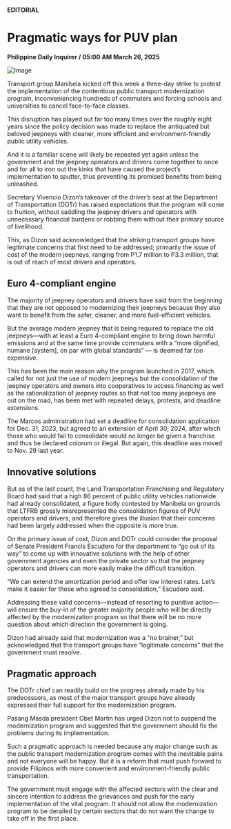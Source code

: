 **EDITORIAL**

# Pragmatic ways for PUV plan

****Philippine Daily Inquirer / 05:00 AM March 26, 2025****

![Image](https://raw.githubusercontent.com/github-jl14/scrapy_api/refs/heads/main/images/editorial03262025.png)



Transport group Manibela kicked off this week a three-day strike to protest the implementation of the contentious public transport modernization program, inconveniencing hundreds of commuters and forcing schools and universities to cancel face-to-face classes.

This disruption has played out far too many times over the roughly eight years since the policy decision was made to replace the antiquated but beloved jeepneys with cleaner, more efficient and environment-friendly public utility vehicles.

And it is a familiar scene will likely be repeated yet again unless the government and the jeepney operators and drivers come together to once and for all to iron out the kinks that have caused the project’s implementation to sputter, thus preventing its promised benefits from being unleashed.

Secretary Vivencio Dizon’s takeover of the driver’s seat at the Department of Transportation (DOTr) has raised expectations that the program will come to fruition, without saddling the jeepney drivers and operators with unnecessary financial burdens or robbing them without their primary source of livelihood.

This, as Dizon said acknowledged that the striking transport groups have legitimate concerns that first need to be addressed; primarily the issue of cost of the modern jeepneys, ranging from P1.7 million to P3.3 million, that is out of reach of most drivers and operators.

## Euro 4-compliant engine

The majority of jeepney operators and drivers have said from the beginning that they are not opposed to modernizing their jeepneys because they also want to benefit from the safer, cleaner, and more fuel-efficient vehicles.

But the average modern jeepney that is being required to replace the old jeepneys—with at least a Euro 4-compliant engine to bring down harmful emissions and at the same time provide commuters with a “more dignified, humane [system], on par with global standards” — is deemed far too expensive.

This has been the main reason why the program launched in 2017, which called for not just the use of modern jeepneys but the consolidation of the jeepney operators and owners into cooperatives to access financing as well as the rationalization of jeepney routes so that not too many jeepneys are out on the road, has been met with repeated delays, protests, and deadline extensions.

The Marcos administration had set a deadline for consolidation application for Dec. 31, 2023, but agreed to an extension of April 30, 2024, after which those who would fail to consolidate would no longer be given a franchise and thus be declared colorum or illegal. But again, this deadline was moved to Nov. 29 last year.

## Innovative solutions

But as of the last count, the Land Transportation Franchising and Regulatory Board had said that a high 86 percent of public utility vehicles nationwide had already consolidated, a figure hotly contested by Manibela on grounds that LTFRB grossly misrepresented the consolidation figures of PUV operators and drivers, and therefore gives the illusion that their concerns had been largely addressed when the opposite is more true.

On the primary issue of cost, Dizon and DOTr could consider the proposal of Senate President Francis Escudero for the department to “go out of its way” to come up with innovative solutions with the help of other government agencies and even the private sector so that the jeepney operators and drivers can more easily make the difficult transition.

“We can extend the amortization period and offer low interest rates. Let’s make it easier for those who agreed to consolidation,” Escudero said.

Addressing these valid concerns—instead of resorting to punitive action—will ensure the buy-in of the greater majority people who will be directly affected by the modernization program so that there will be no more question about which direction the government is going.

Dizon had already said that modernization was a “no brainer,” but acknowledged that the transport groups have “legitimate concerns” that the government must resolve.

## Pragmatic approach

The DOTr chief can readily build on the progress already made by his predecessors, as most of the major transport groups have already expressed their full support for the modernization program.

Pasang Masda president Obet Martin has urged Dizon not to suspend the modernization program and suggested that the government should fix the problems during its implementation.

Such a pragmatic approach is needed because any major change such as the public transport modernization program comes with the inevitable pains and not everyone will be happy. But it is a reform that must push forward to provide Filipinos with more convenient and environment-friendly public transportation.

The government must engage with the affected sectors with the clear and sincere intention to address the grievances and push for the early implementation of the vital program. It should not allow the modernization program to be derailed by certain sectors that do not want the change to take off in the first place.